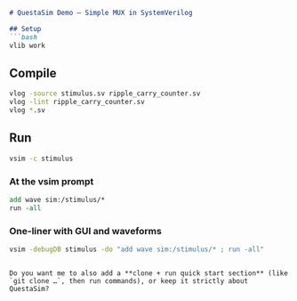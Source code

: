 ````markdown
# QuestaSim Demo – Simple MUX in SystemVerilog

## Setup
```bash
vlib work
````

## Compile

```bash
vlog -source stimulus.sv ripple_carry_counter.sv
vlog -lint ripple_carry_counter.sv
vlog *.sv
```

## Run

```bash
vsim -c stimulus
```

### At the vsim prompt

```tcl
add wave sim:/stimulus/*
run -all
```

### One-liner with GUI and waveforms

```bash
vsim -debugDB stimulus -do "add wave sim:/stimulus/* ; run -all"
```

```

Do you want me to also add a **clone + run quick start section** (like `git clone …`, then run commands), or keep it strictly about QuestaSim?
```
